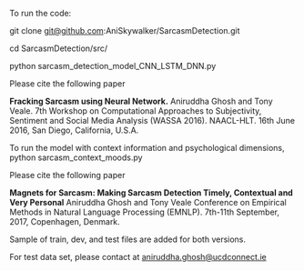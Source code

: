 
To run the code:

git clone git@github.com:AniSkywalker/SarcasmDetection.git

cd SarcasmDetection/src/

python sarcasm_detection_model_CNN_LSTM_DNN.py

Please cite the following paper

<b>Fracking Sarcasm using Neural Network.</b>
Aniruddha Ghosh and Tony Veale. 
7th Workshop on Computational Approaches to Subjectivity, Sentiment and Social Media Analysis (WASSA 2016). 
NAACL-HLT. 16th June 2016, San Diego, California, U.S.A. 




To run the model with context information and psychological dimensions, 
python sarcasm_context_moods.py

Please cite the following paper

<b>Magnets for Sarcasm: Making Sarcasm Detection Timely, Contextual and Very Personal</b>
Aniruddha Ghosh and Tony Veale
Conference on Empirical Methods in Natural Language Processing (EMNLP).
7th-11th September, 2017, Copenhagen, Denmark.

Sample of train, dev, and test files are added for both versions.

For test data set, please contact at aniruddha.ghosh@ucdconnect.ie
